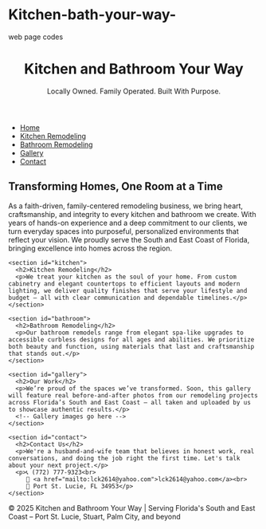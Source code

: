 # Kitchen-bath-your-way-
web page codes
<!DOCTYPE html>
<html lang="en">
<head>
  <meta charset="UTF-8">
  <meta name="viewport" content="width=device-width, initial-scale=1.0">
  <meta name="description" content="Kitchen and Bathroom remodeling on Florida's South and East Coast. We design and build your dream space with personal care and professional quality.">
  <title>Kitchen and Bathroom Your Way | Florida Remodeling Experts</title>
  <link rel="stylesheet" href="styles.css">
</head>
<body>
  <header>
    <h1>Kitchen and Bathroom Your Way</h1>
    <p>Locally Owned. Family Operated. Built With Purpose.</p>
  </header>

  <nav>
    <ul>
      <li><a href="#home">Home</a></li>
      <li><a href="#kitchen">Kitchen Remodeling</a></li>
      <li><a href="#bathroom">Bathroom Remodeling</a></li>
      <li><a href="#gallery">Gallery</a></li>
      <li><a href="#contact">Contact</a></li>
    </ul>
  </nav>

  <main>
    <section id="home">
      <h2>Transforming Homes, One Room at a Time</h2>
      <p>As a faith-driven, family-centered remodeling business, we bring heart, craftsmanship, and integrity to every kitchen and bathroom we create. With years of hands-on experience and a deep commitment to our clients, we turn everyday spaces into purposeful, personalized environments that reflect your vision. We proudly serve the South and East Coast of Florida, bringing excellence into homes across the region.</p>
    </section>

    <section id="kitchen">
      <h2>Kitchen Remodeling</h2>
      <p>We treat your kitchen as the soul of your home. From custom cabinetry and elegant countertops to efficient layouts and modern lighting, we deliver quality finishes that serve your lifestyle and budget — all with clear communication and dependable timelines.</p>
    </section>

    <section id="bathroom">
      <h2>Bathroom Remodeling</h2>
      <p>Our bathroom remodels range from elegant spa-like upgrades to accessible curbless designs for all ages and abilities. We prioritize both beauty and function, using materials that last and craftsmanship that stands out.</p>
    </section>

    <section id="gallery">
      <h2>Our Work</h2>
      <p>We’re proud of the spaces we’ve transformed. Soon, this gallery will feature real before-and-after photos from our remodeling projects across Florida’s South and East Coast — all taken and uploaded by us to showcase authentic results.</p>
      <!-- Gallery images go here -->
    </section>

    <section id="contact">
      <h2>Contact Us</h2>
      <p>We're a husband-and-wife team that believes in honest work, real conversations, and doing the job right the first time. Let's talk about your next project.</p>
      <p>📞 (772) 777-9323<br>
         📧 <a href="mailto:lck2614@yahoo.com">lck2614@yahoo.com</a><br>
         📍 Port St. Lucie, FL 34953</p>
    </section>
  </main>

  <footer>
    <p>&copy; 2025 Kitchen and Bathroom Your Way | Serving Florida's South and East Coast – Port St. Lucie, Stuart, Palm City, and beyond</p>
  </footer>
</body>
</html>

